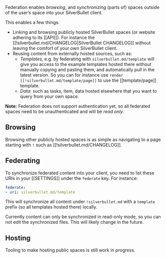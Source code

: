 Federation enables _browsing_, and _synchronizing_ (parts of) spaces outside of the user’s space into your SilverBullet client.

This enables a few things:

* Linking and browsing publicly hosted SilverBullet spaces (or website adhering to its [[API]]). For instance the [[!silverbullet.md/CHANGELOG|SilverBullet CHANGELOG]] without leaving the comfort of your own SilverBullet client.
* Reusing content from externally hosted sources, such as:
  * _Templates_, e.g. by federating with `silverbullet.md/template` will give you access to the example templates hosted there without manually copying and pasting them, and automatically pull in the latest version. So you can for instance use `render [[!silverbullet.md/template/page]]` to use the [[template/page]] template.
  * _Data_: such as tasks, item, data hosted elsewhere that you want to query from your own space.

**Note:** Federation does not support authentication yet, so all federated spaces need to be unauthenticated and will be _read only_.

## Browsing
Browsing other publicly hosted spaces is as simple as navigating to a page starting with `!` such as [[!silverbullet.md/CHANGELOG]].

## Federating
To synchronize federated content into your client, you need to list these URIs in your [[SETTINGS]] under the `federate` key. For instance:

```yaml
federate:
- uri: silverbullet.md/template
```

This will synchronize all content under `!silverbullet.md` with a `template` prefix (so all templates hosted there) locally.

Currently content can only be synchronized in read-only mode, so you can not edit the synchronized files. This will likely change in the future.

## Hosting
Tooling to make hosting public spaces is still work in progress.